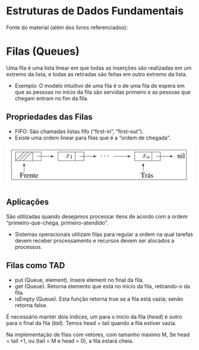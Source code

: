 # Estruturas de Dados Fundamentais
  
Fonte do material (além dos livros referenciados):


# Filas (Queues) 


Uma fila é uma lista linear em que todas as inserções 
são realizadas em um extremo da lista, 
e todas as retiradas são feitas em outro extremo da lista.

   + Exemplo: O modelo intuitivo de uma fila é o de uma fila de espera em que as pessoas no início da fila são servidas primeiro e as pessoas que chegam entram no fim da fila.

## Propriedades das Filas

   + FIFO: São chamadas listas fifo (“first-in”, “first-out”).
   + Existe uma ordem linear para filas que é a “ordem de chegada”.

![Fila implementada com lista linear](../figs/fila.png)

## Aplicações

São utilizadas quando desejamos processar itens de acordo com a ordem “primeiro-que-chega, primeiro-atendido”.

   + Sistemas operacionais utilizam filas para regular a ordem na qual tarefas devem receber processamento e recursos devem ser alocados a processos.

## Filas como TAD

   + put (Queue, element). Insere element no final da fila.
   + get (Queue). Retorna elemento que está no início da fila, retirando-o da fila.
   + isEmpty (Queue). Esta função retorna true se a fila está vazia; senão retorna false.


É necessário manter dois índices, 
um para o início da fila (_head_) e 
outro para o final da fila (_tail_).
Temos head = tail quando a fila estiver vazia.

Na implementação de filas com vetores, com tamanho máximo M,
Se head = tail +1, ou (tail = M e head = 0), a fila estará cheia.


